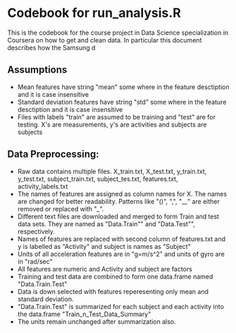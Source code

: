 # Codebook for run_analysis.R
This is the codebook for the course project in Data Science specialization in Coursera on how to get and clean data. In particular this document describes how the Samsung d

## Assumptions

* Mean features have string "mean" some where in the feature desctiption and it is case insensitive
* Standard deviation features have string "std" some where in the feature desctiption and it is case insensitive
* Files with labels "train" are assumed to be training and "test" are for testing. X's are measurements, y's are activities and subjects are subjects

## Data Preprocessing: 
* Raw data contains multiple files. X_train.txt, X_test.txt, y_train.txt, y_test.txt, subject_train.txt, subject_tes.txt, features.txt, activity_labels.txt
* The names of features are assigned as column names for X. The names are changed for better readability. Patterns like "()", ",", "__" are either removed or replaced with "_".
* Different text files are downloaded and merged to form Train and test data sets. They are named as "Data.Train"" and "Data.Test"", respectively.
* Names of features are replaced with second column of features.txt and y is labelled as "Activity" and subject is names as "Subject"
* Units of all acceleration features are in "g=m/s^2" and units of gyro are in "rad/sec"
* All features are numeric and Activity and subject are factors
* Training and test data are combined to form one data.frame named "Data.Train.Test"
* Data is down selected with features reperesenting only mean and standard deviation. 
* "Data.Train.Test" is summarized for each subject and each activity into the data.frame "Train_n_Test_Data_Summary"
* The units remain unchanged after summarization also.
